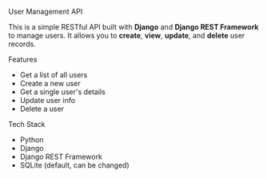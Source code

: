 User Management API

This is a simple RESTful API built with **Django** and **Django REST Framework** to manage users. It allows you to **create**, **view**, **update**, and **delete** user records.

Features
-  Get a list of all users
-  Create a new user
-  Get a single user's details
-  Update user info
-  Delete a user

Tech Stack
- Python
- Django
- Django REST Framework
- SQLite (default, can be changed)

